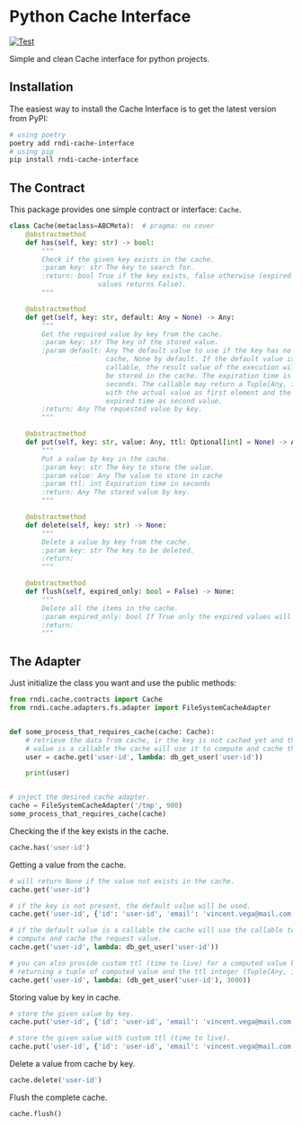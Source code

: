 # Python Cache Interface

[![Test](https://github.com/othercodes/python-cache-interface/actions/workflows/test.yml/badge.svg)](https://github.com/othercodes/python-cache-interface/actions/workflows/test.yml)

Simple and clean Cache interface for python projects.

## Installation

The easiest way to install the Cache Interface is to get the latest version from PyPI:

```bash
# using poetry
poetry add rndi-cache-interface
# using pip
pip install rndi-cache-interface
```

## The Contract

This package provides one simple contract or interface: `Cache`.

```python
class Cache(metaclass=ABCMeta):  # pragma: no cover
    @abstractmethod
    def has(self, key: str) -> bool:
        """
        Check if the given key exists in the cache.
        :param key: str The key to search for.
        :return: bool True if the key exists, false otherwise (expired
                      values returns False).
        """

    @abstractmethod
    def get(self, key: str, default: Any = None) -> Any:
        """
        Get the required value by key from the cache.
        :param key: str The key of the stored value.
        :param default: Any The default value to use if the key has no value in
                        cache, None by default. If the default value is a
                        callable, the result value of the execution will
                        be stored in the cache. The expiration time is 900
                        seconds. The callable may return a Tuple[Any, int]
                        with the actual value as first element and the desired
                        expired time as second value.
        :return: Any The requested value by key.
        """

    @abstractmethod
    def put(self, key: str, value: Any, ttl: Optional[int] = None) -> Any:
        """
        Put a value by key in the cache.
        :param key: str The key to store the value.
        :param value: Any The value to store in cache
        :param ttl: int Expiration time in seconds
        :return: Any The stored value by key.
        """

    @abstractmethod
    def delete(self, key: str) -> None:
        """
        Delete a value by key from the cache.
        :param key: str The key to be deleted.
        :return:
        """

    @abstractmethod
    def flush(self, expired_only: bool = False) -> None:
        """
        Delete all the items in the cache.
        :param expired_only: bool If True only the expired values will be deleted.
        :return:
        """
```

## The Adapter

Just initialize the class you want and use the public methods:

```python
from rndi.cache.contracts import Cache
from rndi.cache.adapters.fs.adapter import FileSystemCacheAdapter


def some_process_that_requires_cache(cache: Cache):
    # retrieve the data from cache, ir the key is not cached yet and the default 
    # value is a callable the cache will use it to compute and cache the value
    user = cache.get('user-id', lambda: db_get_user('user-id'))

    print(user)


# inject the desired cache adapter.
cache = FileSystemCacheAdapter('/tmp', 900)
some_process_that_requires_cache(cache)
```

Checking the if the key exists in the cache.

```python
cache.has('user-id')
```

Getting a value from the cache.

```python
# will return None if the value not exists in the cache.
cache.get('user-id')

# if the key is not present, the default value will be used.
cache.get('user-id', {'id': 'user-id', 'email': 'vincent.vega@mail.com'})

# if the default value is a callable the cache will use the callable to 
# compute and cache the request value.
cache.get('user-id', lambda: db_get_user('user-id'))

# you can also provide custom ttl (time to live) for a computed value by 
# returning a tuple of computed value and the ttl integer (Tuple[Any, int]).
cache.get('user-id', lambda: (db_get_user('user-id'), 3600))
```

Storing value by key in cache.

```python
# store the given value by key.
cache.put('user-id', {'id': 'user-id', 'email': 'vincent.vega@mail.com'})

# store the given value with custom ttl (time to live).
cache.put('user-id', {'id': 'user-id', 'email': 'vincent.vega@mail.com'}, 3600)
```

Delete a value from cache by key.

```python
cache.delete('user-id')
```

Flush the complete cache.

```python
cache.flush()
```

